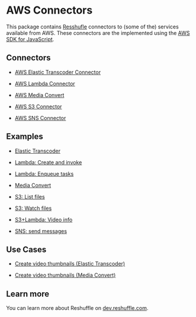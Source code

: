 # AWS Connectors

This package contains [Resshufle](https://github.com/reshufflehq/reshuffle)
connectors to (some of the) services available from AWS. These connectors are
the implemented using the
[AWS SDK for JavaScript](https://docs.aws.amazon.com/AWSJavaScriptSDK/latest/).

## Connectors

* [AWS Elastic Transcoder Connector](doc/AWSElasticTranscoderConnector.md)

* [AWS Lambda Connector](doc/AWSLambdaConnector.md)

* [AWS Media Convert](doc/AWSMediaConvertConnector.md)

* [AWS S3 Connector](doc/AWSS3Connector.md)

* [AWS SNS Connector](doc/AWSSNSConnector.md)

## Examples

* [Elastic Transcoder](examples/elastic-transcoder.js)

* [Lambda: Create and invoke](examples/lambda-create-invoke.js)

* [Lambda: Enqueue tasks](examples/lambda-enqueue-tasks.js)

* [Media Convert](examples/media-convert.js)

* [S3: List files](examples/s3-list-files.js)

* [S3: Watch files](examples/s3-watch-files.js)

* [S3+Lambda: Video info](examples/s3-lambda-video-info.js)

* [SNS: send messages](examples/sns-messages.js)

## Use Cases

* [Create video thumbnails (Elastic Transcoder)](usecases/create-video-thumbnails-et.md)

* [Create video thumbnails (Media Convert)](usecases/create-video-thumbnails-mc.md)

## Learn more

You can learn more about Reshuffle on
[dev.reshuffle.com](https://dev.reshuffle.com).
